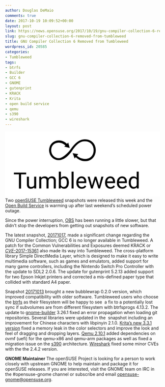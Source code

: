 ```yaml
---
author: Douglas DeMaio
comments: true
date: 2017-10-19 10:09:52+00:00
layout: post
link: https://news.opensuse.org/2017/10/19/gnu-compiler-collection-6-removed-from-tumbleweed/
slug: gnu-compiler-collection-6-removed-from-tumbleweed
title: GNU Compiler Collection 6 Removed from Tumbleweed
wordpress_id: 20585
categories:
- Tumbleweed
tags:
- btrfs
- Builder
- GCC 6
- GNOME
- gutenprint
- KRACK
- Krita
- open build service
- qemu
- s390
- wireshark
---
```


![](/wp-content/uploads/2016/03/Tumbleweed-black.png)Two [openSUSE Tumbleweed](https://en.opensuse.org/Portal:Tumbleweed) snapshots were released this week and the [Open Build Service](//openbuildservice.org/) is warming up after last weekend’s scheduled power outage.

Since the power interruption, [OBS](//openbuildservice.org/) has been running a little slower, but that didn’t stop the developers from getting out snapshots of new software.

The latest snapshot, [20171017](https://lists.opensuse.org/opensuse-factory/2017-10/msg00437.html), made a significant change regarding the GNU Compiler Collection; GCC 6 is no longer available in Tumbleweed. A patch for the Common Vulnerabilities and Exposures deemed KRACK or [_CVE_-2017-15361](https://www.suse.com/de-de/security/cve/CVE-2017-12836/) also made its way into Tumbleweed. The cross-platform library Simple DirectMedia Layer, which is designed to make it easy to write multimedia software, such as games and emulators, added support for many game controllers, including the Nintendo Switch Pro Controller with the update to SDL2 2.0.6. The update for gutenprint 5.2.13 added support for two Epson Inkjet printers and corrected a mis-defined paper type that collided with standard A4 paper.<!-- more -->

Snapshot [20171013](https://lists.opensuse.org/opensuse-factory/2017-10/msg00329.html) brought a new bubblewrap 0.2.0 version, which improved compatibility with older software. Tumbleweed users who choose the [btrfs](https://btrfs.wiki.kernel.org/) as their filesystem will be happy to see  a fix to a potentially lost sync if subvolumes are from different filesystem with btrfsprogs 4.13.2. The update to [gnome-builder](https://wiki.gnome.org/Apps/Builder) 3.26.1 fixed an error propagation when loading git repositories. Several libraries were updated in the  snapshot including an improvement for Chinese characters with libpinyin 2.1.0. [Krita’s new 3.3.1 version](https://krita.org/en/item/krita-3-3-1/) fixed a memory leak in the color selectors and improve the look and feel of dragging and dropping layers. [Qemu 2.10.1](https://www.qemu.org/2017/10/04/qemu-2-10-1/) added dependencies on ovmf (uefi) for the qemu-x86 and qemu-arm packages as well as fixed a migration issue on the [s390](//linux.s390.org/) architecture. [Wireshark](https://www.wireshark.org/) fixed some minor CVEs with the the 2.4.2 version.

**GNOME Maintainer**
The openSUSE Project is looking for a person to work closely with upstream GNOME to help maintain and package it for openSUSE releases. If you are interested, visit the GNOME team on IRC in the #opensuse-gnome channel or subscribe and email [opensuse-gnome@opensuse.org](mailto:opensuse-gnome@opensuse.org).

